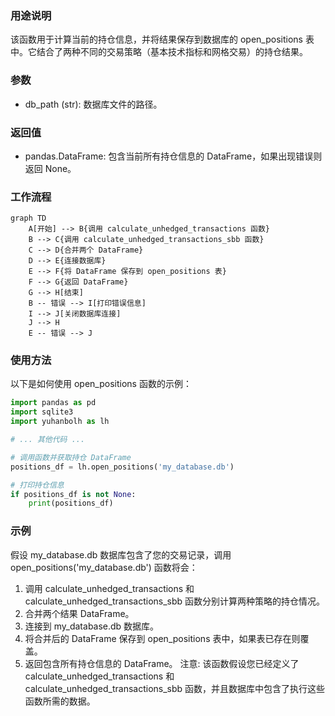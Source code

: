 ### 用途说明

该函数用于计算当前的持仓信息，并将结果保存到数据库的 open_positions 表中。它结合了两种不同的交易策略（基本技术指标和网格交易）的持仓结果。

### 参数

* db_path (str): 数据库文件的路径。
### 返回值

* pandas.DataFrame: 包含当前所有持仓信息的 DataFrame，如果出现错误则返回 None。
### 工作流程

```mermaid
graph TD
    A[开始] --> B{调用 calculate_unhedged_transactions 函数}
    B --> C{调用 calculate_unhedged_transactions_sbb 函数}
    C --> D{合并两个 DataFrame}
    D --> E{连接数据库}
    E --> F{将 DataFrame 保存到 open_positions 表}
    F --> G{返回 DataFrame}
    G --> H[结束]
    B -- 错误 --> I[打印错误信息]
    I --> J[关闭数据库连接]
    J --> H
    E -- 错误 --> J
```

### 使用方法

以下是如何使用 open_positions 函数的示例：

```python
import pandas as pd
import sqlite3
import yuhanbolh as lh

# ... 其他代码 ...

# 调用函数并获取持仓 DataFrame
positions_df = lh.open_positions('my_database.db')

# 打印持仓信息
if positions_df is not None:
    print(positions_df)
```

### 示例

假设 my_database.db 数据库包含了您的交易记录，调用 open_positions('my_database.db') 函数将会：

1. 调用 calculate_unhedged_transactions 和 calculate_unhedged_transactions_sbb 函数分别计算两种策略的持仓情况。
1. 合并两个结果 DataFrame。
1. 连接到 my_database.db 数据库。
1. 将合并后的 DataFrame 保存到 open_positions 表中，如果表已存在则覆盖。
1. 返回包含所有持仓信息的 DataFrame。
注意: 该函数假设您已经定义了 calculate_unhedged_transactions 和 calculate_unhedged_transactions_sbb 函数，并且数据库中包含了执行这些函数所需的数据。

